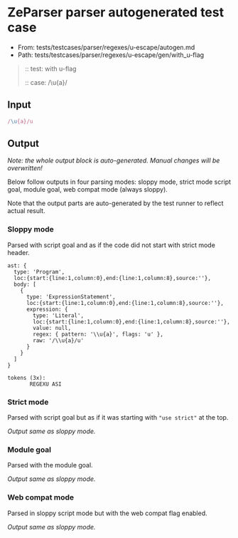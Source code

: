 # ZeParser parser autogenerated test case

- From: tests/testcases/parser/regexes/u-escape/autogen.md
- Path: tests/testcases/parser/regexes/u-escape/gen/with_u-flag

> :: test: with u-flag
>
> :: case: /\u{a}/

## Input


`````js
/\u{a}/u
`````

## Output

_Note: the whole output block is auto-generated. Manual changes will be overwritten!_

Below follow outputs in four parsing modes: sloppy mode, strict mode script goal, module goal, web compat mode (always sloppy).

Note that the output parts are auto-generated by the test runner to reflect actual result.

### Sloppy mode

Parsed with script goal and as if the code did not start with strict mode header.

`````
ast: {
  type: 'Program',
  loc:{start:{line:1,column:0},end:{line:1,column:8},source:''},
  body: [
    {
      type: 'ExpressionStatement',
      loc:{start:{line:1,column:0},end:{line:1,column:8},source:''},
      expression: {
        type: 'Literal',
        loc:{start:{line:1,column:0},end:{line:1,column:8},source:''},
        value: null,
        regex: { pattern: '\\u{a}', flags: 'u' },
        raw: '/\\u{a}/u'
      }
    }
  ]
}

tokens (3x):
       REGEXU ASI
`````

### Strict mode

Parsed with script goal but as if it was starting with `"use strict"` at the top.

_Output same as sloppy mode._

### Module goal

Parsed with the module goal.

_Output same as sloppy mode._

### Web compat mode

Parsed in sloppy script mode but with the web compat flag enabled.

_Output same as sloppy mode._
